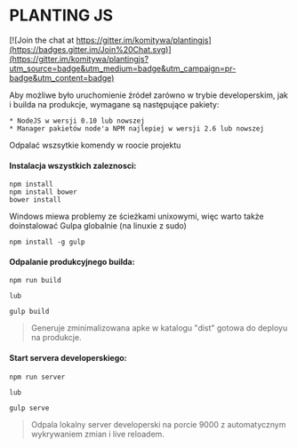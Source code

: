 PLANTING JS
====

[![Join the chat at https://gitter.im/komitywa/plantingjs](https://badges.gitter.im/Join%20Chat.svg)](https://gitter.im/komitywa/plantingjs?utm_source=badge&utm_medium=badge&utm_campaign=pr-badge&utm_content=badge)

Aby możliwe było uruchomienie źródeł zarówno w trybie developerskim, jak i builda na produkcje, wymagane są następujące pakiety:

    * NodeJS w wersji 0.10 lub nowszej
    * Manager pakietów node'a NPM najlepiej w wersji 2.6 lub nowszej


Odpalać wszsytkie komendy w roocie projektu

#### Instalacja wszystkich zaleznosci:

```shell
npm install
npm install bower
bower install
```

Windows miewa problemy ze ścieżkami unixowymi, więc warto także doinstalować Gulpa globalnie (na linuxie z sudo)

```shell
npm install -g gulp
```

#### Odpalanie produkcyjnego builda:

```shell
npm run build

lub

gulp build
```
> Generuje zminimalizowana apke w katalogu "dist" gotowa do deployu na produkcje.


#### Start servera developerskiego:

```shell
npm run server

lub

gulp serve
```
> Odpala lokalny server developerski na porcie 9000 z automatycznym wykrywaniem zmian i live reloadem.
